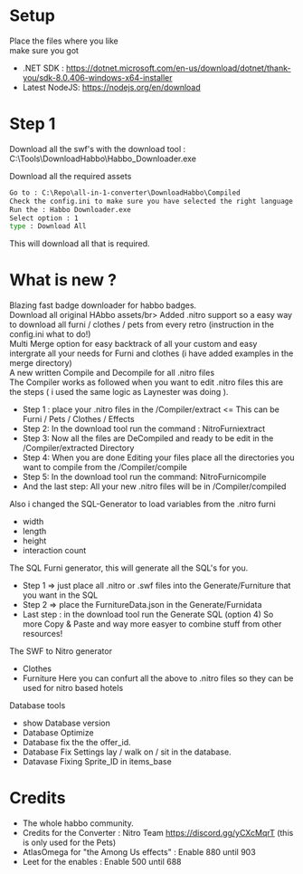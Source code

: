# Setup
Place the files where you like</br>
make sure you got
- .NET SDK : https://dotnet.microsoft.com/en-us/download/dotnet/thank-you/sdk-8.0.406-windows-x64-installer</br>
- Latest NodeJS: https://nodejs.org/en/download


# Step 1
Download all the swf's with the download tool : C:\Tools\DownloadHabbo\Habbo_Downloader.exe

Download all the required assets

```cmd
Go to : C:\Repo\all-in-1-converter\DownloadHabbo\Compiled
Check the config.ini to make sure you have selected the right language
Run the : Habbo Downloader.exe
Select option : 1
type : Download All
```
This will download all that is required.

# What is new ?
Blazing fast badge downloader for habbo badges.</br>
Download all original HAbbo assets/br>
Added .nitro support so a easy way to download all furni / clothes / pets from every retro (instruction in the config.ini what to do!)</br>
Multi Merge option for easy backtrack of all your custom and easy intergrate all your needs for Furni and clothes (i have added examples in the merge directory)</br>
A new written Compile and Decompile for all .nitro files</br>
The Compiler works as followed when you want to edit .nitro files this are the steps ( i used the same logic as Laynester was doing ).</br>
- Step 1 : place your .nitro files in the /Compiler/extract <= This can be Furni / Pets / Clothes / Effects
- Step 2: In the download tool run the command : NitroFurniextract
- Step 3: Now all the files are DeCompiled and ready to be edit in the /Compiler/extracted Directory
- Step 4: When you are done Editing your files place all the directories you want to compile from the /Compiler/compile
- Step 5: In the download tool run the command: NitroFurnicompile
- And the last step: All your new .nitro files will be in /Compiler/compiled

Also i changed the SQL-Generator to load variables from the .nitro furni
- width
- length
- height
- interaction count
  
The SQL Furni generator, this will generate all the SQL's for you.</br>
- Step 1 => just place all .nitro or .swf files into the Generate/Furniture that you want in the SQL
- Step 2 => place the FurnitureData.json in the Generate/Furnidata
- Last step : in the download tool run the Generate SQL (option 4)
So more Copy & Paste and way more easyer to combine stuff from other resources!

The SWF to Nitro generator</br>
- Clothes
- Furniture
Here you can confurt all the above to .nitro files so they can be used for nitro based hotels

Database tools</br>
- show Database version
- Database Optimize
- Database fix the the offer_id.
- Database Fix Settings lay / walk on / sit in the database.
- Datavase Fixing Sprite_ID in items_base

# Credits
- The whole habbo community.
- Credits for the Converter : Nitro Team https://discord.gg/yCXcMqrT (this is only used for the Pets)
- AtlasOmega for "the Among Us effects" : Enable 880 until 903
- Leet for the enables : Enable 500 until 688
